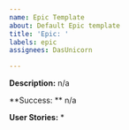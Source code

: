 ```yaml
---
name: Epic Template
about: Default Epic template
title: 'Epic: '
labels: epic
assignees: DasUnicorn

---
```


**Description:**
n/a

**Success: **
n/a

**User Stories:**
*
